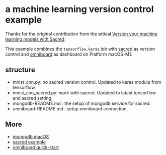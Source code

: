 # a machine learning version control example

Thanks for the original contribution from the artical [Version your machine learning models with Sacred](https://www.hhllcks.de/blog/2018/5/4/version-your-machine-learning-models-with-sacred).

This example combines the `tensorflow.keras` job with [sacred](https://github.com/IDSIA/sacred) as version control and [omniboard](https://github.com/vivekratnavel/omniboard) as dashboard on Platform macOS-M1.

## structure

- mnist_cnn.py: no sacred version control. Updated to keras module from tensorflow.
- mnist_cnn_sacred.py: work with sacred. Updated to latest tensorflow and sacred setting.
- mongodb-README.md : the setup of mongodb service for sacred.
- omniboard-README.md : setup omniboard connection.


## More

- [mongodb macOS](https://www.mongodb.com/docs/manual/tutorial/install-mongodb-on-os-x/)
- [sacred example](https://sacred.readthedocs.io/en/stable/examples.html)
- [omniboard quick-start](https://vivekratnavel.github.io/omniboard/#/quick-start)
